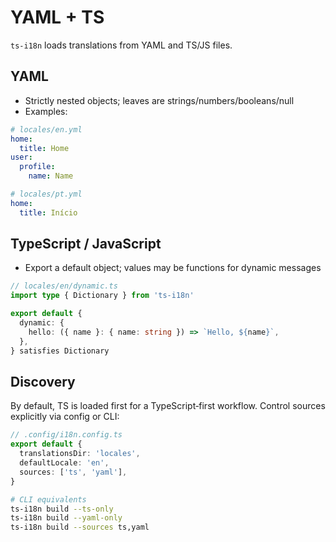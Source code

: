 # YAML + TS

`ts-i18n` loads translations from YAML and TS/JS files.

## YAML

- Strictly nested objects; leaves are strings/numbers/booleans/null
- Examples:

```yaml
# locales/en.yml
home:
  title: Home
user:
  profile:
    name: Name
```

```yaml
# locales/pt.yml
home:
  title: Início
```

## TypeScript / JavaScript

- Export a default object; values may be functions for dynamic messages

```ts
// locales/en/dynamic.ts
import type { Dictionary } from 'ts-i18n'

export default {
  dynamic: {
    hello: ({ name }: { name: string }) => `Hello, ${name}`,
  },
} satisfies Dictionary
```

## Discovery

By default, TS is loaded first for a TypeScript‑first workflow. Control sources explicitly via config or CLI:

```ts
// .config/i18n.config.ts
export default {
  translationsDir: 'locales',
  defaultLocale: 'en',
  sources: ['ts', 'yaml'],
}
```

```bash
# CLI equivalents
ts-i18n build --ts-only
ts-i18n build --yaml-only
ts-i18n build --sources ts,yaml
```

